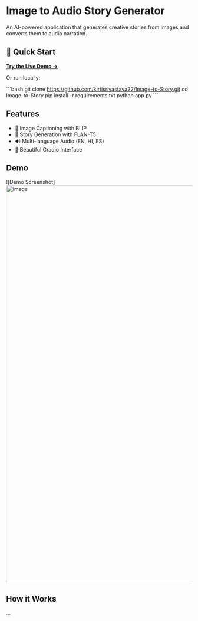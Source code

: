 #  Image to Audio Story Generator
An AI-powered application that generates creative stories from images and converts them to audio narration.

## 🚀 Quick Start

**[Try the Live Demo →](https://huggingface.co/spaces/kirtisri22/Image-to-story)**

Or run locally:

\`\`\`bash
git clone https://github.com/kirtisrivastava22/Image-to-Story.git
cd Image-to-Story
pip install -r requirements.txt
python app.py
\`\`\`

## Features

- 📸 Image Captioning with BLIP
- 📝 Story Generation with FLAN-T5
- 🔊 Multi-language Audio (EN, HI, ES)
- 🎨 Beautiful Gradio Interface

## Demo

![Demo Screenshot] <img width="1920" height="1080" alt="image" src="https://github.com/user-attachments/assets/b00fecb6-9ca6-47e2-a7fb-ab955fa31168" />


## How it Works
...
